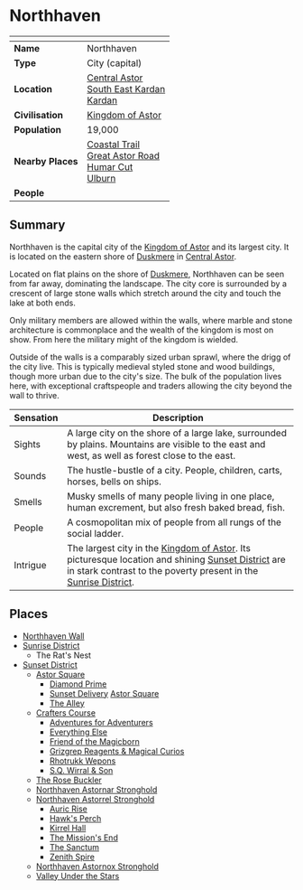 # Northhaven

| []() | |
| --- | --- |
| **Name** | Northhaven |
| **Type** | City (capital) |
| **Location** | [Central Astor](../regions/central-astor.md)<br />[South East Kardan](../regions/south-east-kardan.md)<br />[Kardan](../continents/kardan.md) |
| **Civilisation** | [Kingdom of Astor](../../civilisations/kingdom-of-astor/kingdom-of-astor.md) |
| **Population** | 19,000 |
| **Nearby Places** | [Coastal Trail](../roads/coastal-trail.md)<br />[Great Astor Road](../roads/great-astor-road.md)<br />[Humar Cut](../roads/humar-cut.md)<br />[Ulburn](../villages/ulburn.md) |
| **People** | |

## Summary

Northhaven is the capital city of the [Kingdom of Astor](../../civilisations/kingdom-of-astor/kingdom-of-astor.md) and its largest city. It is located on the eastern shore of [Duskmere](../rivers-lakes/duskmere.md) in [Central Astor](../regions/central-astor.md).

Located on flat plains on the shore of [Duskmere](../rivers-lakes/duskmere.md), Northhaven can be seen from far away, dominating the landscape. The city core is surrounded by a crescent of large stone walls which stretch around the city and touch the lake at both ends.

Only military members are allowed within the walls, where marble and stone architecture is commonplace and the wealth of the kingdom is most on show. From here the military might of the kingdom is wielded.

Outside of the walls is a comparably sized urban sprawl, where the drigg of the city live. This is typically medieval styled stone and wood buildings, though more urban due to the city's size. The bulk of the population lives here, with exceptional craftspeople and traders allowing the city beyond the wall to thrive.

| Sensation | Description |
| ---- | --- |
| Sights | A large city on the shore of a large lake, surrounded by plains. Mountains are visible to the east and west, as well as forest close to the east. |
| Sounds | The hustle-bustle of a city. People, children, carts, horses, bells on ships. |
| Smells | Musky smells of many people living in one place, human excrement, but also fresh baked bread, fish. |
| People | A cosmopolitan mix of people from all rungs of the social ladder. |
| Intrigue | The largest city in the [Kingdom of Astor](../../civilisations/kingdom-of-astor/kingdom-of-astor.md). Its picturesque location and shining [Sunset District](../districts/sunset-district.md) are in stark contrast to the poverty present in the [Sunrise District](../districts/sunrise-district.md). |

## Places

- [Northhaven Wall](../structures/northhaven-wall.md)
- [Sunrise District](../districts/sunrise-district.md)
  - The Rat's Nest
- [Sunset District](../districts/sunset-district.md)
  - [Astor Square](../structures/astor-square.md)
    - [Diamond Prime](../buildings/temples/diamond-prime.md)
    - [Sunset Delivery](../../organisations/sunset-delivery.md) [Astor Square](../structures/astor-square.md)
    - [The Alley](../buildings/shops/the-alley.md)
  - [Crafters Course](../streets/crafters-course.md)
    - [Adventures for Adventurers](../buildings/shops/adventures-for-adventurers.md)
    - [Everything Else](../buildings/shops/everything-else.md)
    - [Friend of the Magicborn](../buildings/shops/friend-of-the-magicborn.md)
    - [Grizgrep Reagents & Magical Curios](../buildings/shops/grizgrep-reagents-and-magical-curios.md)
    - [Rhotrukk Wepons](../buildings/shops/rhotrukk-wepons.md)
    - [S.Q. Wirral & Son](../buildings/shops/sq-wirral-and-son.md)
  - [The Rose Buckler](../buildings/inns-taverns/the-rose-buckler.md)
  - [Northhaven Astornar Stronghold](../strongholds/northhaven-astornar-stronghold.md)
  - [Northhaven Astorrel Stronghold](../strongholds/northhaven-astorrel-stronghold.md)
    - [Auric Rise](../buildings/auric-rise.md)
    - [Hawk's Perch](../buildings/hawks-perch.md)
    - [Kirrel Hall](../buildings/kirrel-hall.md)
    - [The Mission's End](../buildings/inns-taverns/the-missions-end.md)
    - [The Sanctum](../buildings/the-sanctum.md)
    - [Zenith Spire](../buildings/zenith-spire.md)
  - [Northhaven Astornox Stronghold](../strongholds/northhaven-astornox-stronghold.md)
  - [Valley Under the Stars](../buildings/inns-taverns/valley-under-the-stars.md)
